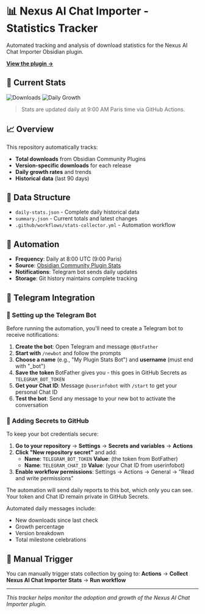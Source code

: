 # 📊 Nexus AI Chat Importer - Statistics Tracker

Automated tracking and analysis of download statistics for the Nexus AI Chat Importer Obsidian plugin.

**[View the plugin →](https://github.com/Superkikim/nexus-ai-chat-importer)**

## 🎯 Current Stats

![Downloads](https://img.shields.io/badge/Total%20Downloads-4,316-blue)
![Daily Growth](https://img.shields.io/badge/Daily%20Growth-+13-brightgreen)

> Stats are updated daily at 9:00 AM Paris time via GitHub Actions.

## 📈 Overview

This repository automatically tracks:
- **Total downloads** from Obsidian Community Plugins
- **Version-specific downloads** for each release
- **Daily growth rates** and trends
- **Historical data** (last 90 days)

## 📁 Data Structure

- `daily-stats.json` - Complete daily historical data
- `summary.json` - Current totals and latest changes
- `.github/workflows/stats-collector.yml` - Automation workflow

## 🤖 Automation

- **Frequency**: Daily at 8:00 UTC (9:00 Paris)
- **Source**: [Obsidian Community Plugin Stats](https://github.com/obsidianmd/obsidian-releases/blob/master/community-plugin-stats.json)
- **Notifications**: Telegram bot sends daily updates
- **Storage**: Git history maintains complete tracking

## 📱 Telegram Integration

### 🤖 Setting up the Telegram Bot

Before running the automation, you'll need to create a Telegram bot to receive notifications:

1. **Create the bot**: Open Telegram and message `@BotFather`
2. **Start with** `/newbot` and follow the prompts
3. **Choose a name** (e.g., "My Plugin Stats Bot") and **username** (must end with "_bot")
4. **Save the token** BotFather gives you - this goes in GitHub Secrets as `TELEGRAM_BOT_TOKEN`
5. **Get your Chat ID**: Message `@userinfobot` with `/start` to get your personal Chat ID
6. **Test the bot**: Send any message to your new bot to activate the conversation

### 🔐 Adding Secrets to GitHub

To keep your bot credentials secure:

1. **Go to your repository** → **Settings** → **Secrets and variables** → **Actions**
2. **Click "New repository secret"** and add:
   - **Name**: `TELEGRAM_BOT_TOKEN` **Value**: (the token from BotFather)
   - **Name**: `TELEGRAM_CHAT_ID` **Value**: (your Chat ID from userinfobot)
3. **Enable workflow permissions**: Settings → Actions → General → "Read and write permissions"

The automation will send daily reports to this bot, which only you can see. Your token and Chat ID remain private in GitHub Secrets.

Automated daily messages include:
- New downloads since last check
- Growth percentage
- Version breakdown
- Total milestone celebrations

## 🔧 Manual Trigger

You can manually trigger stats collection by going to:
**Actions** → **Collect Nexus AI Chat Importer Stats** → **Run workflow**

---

*This tracker helps monitor the adoption and growth of the Nexus AI Chat Importer plugin.*
